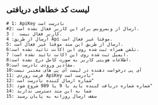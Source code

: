 ## لیست کد خطاهای دریافتی 
    # 1: ApiKey نادرست است
    #2: ارسال از وبسرویس برای این کاربر فعال نشده است.
    3 :  کاربر فعال نیست.
    4 :ارسال از طریق Api موقتا غیر فعال است.
    5: ارسال از طریق این متد موقتا غیر فعال است.
    6:تلفن همراه ثبت شده روی این اکانت تائید نشده است.
    7 :ایمیل ثبت شده روی این اکانت تائید نشده است.   
    8:اطلاعات هویتی کاربر به صورت کامل درج نشده است.
    9:مقادیر ورودی نادرست است.
    10:آی پی درخواست دهنده در لیست آی پی های معتبر نیست
    11: فرمت روردی ApiKey نادرست است"
    12: شماره ارسال کننده نادرست است"
    13: شماره شماره دریافت کننده باید با 9 یا 989 شروع شود"
    14: شما به این متد دسترسی ندارید
    15: سقف ارسال روزانه به پایان رسید

      